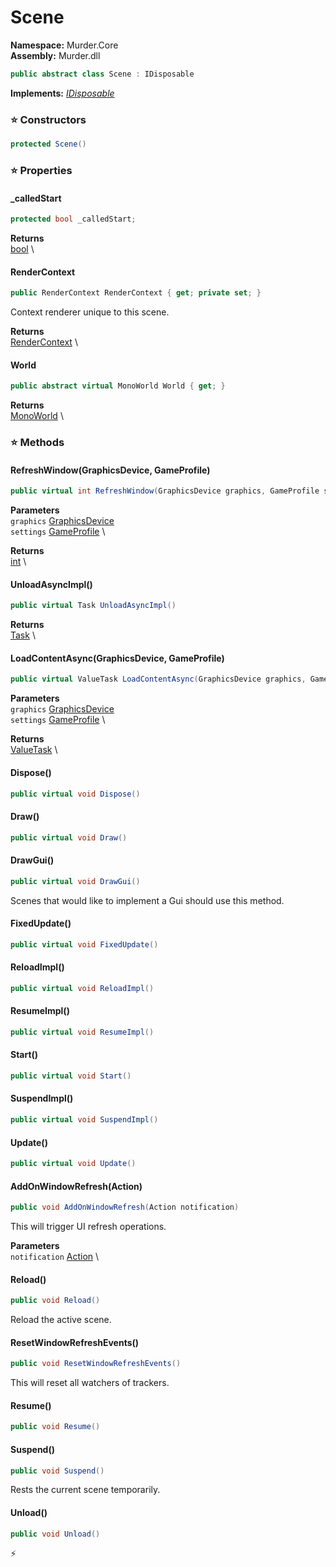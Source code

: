 # Scene

**Namespace:** Murder.Core \
**Assembly:** Murder.dll

```csharp
public abstract class Scene : IDisposable
```

**Implements:** _[IDisposable](https://learn.microsoft.com/en-us/dotnet/api/System.IDisposable?view=net-7.0)_

### ⭐ Constructors
```csharp
protected Scene()
```

### ⭐ Properties
#### _calledStart
```csharp
protected bool _calledStart;
```

**Returns** \
[bool](https://learn.microsoft.com/en-us/dotnet/api/System.Boolean?view=net-7.0) \
#### RenderContext
```csharp
public RenderContext RenderContext { get; private set; }
```

Context renderer unique to this scene.

**Returns** \
[RenderContext](../../Murder/Core/Graphics/RenderContext.html) \
#### World
```csharp
public abstract virtual MonoWorld World { get; }
```

**Returns** \
[MonoWorld](../../Murder/Core/MonoWorld.html) \
### ⭐ Methods
#### RefreshWindow(GraphicsDevice, GameProfile)
```csharp
public virtual int RefreshWindow(GraphicsDevice graphics, GameProfile settings)
```

**Parameters** \
`graphics` [GraphicsDevice](https://docs.monogame.net/api/Microsoft.Xna.Framework.Graphics.GraphicsDevice.html) \
`settings` [GameProfile](../../Murder/Assets/GameProfile.html) \

**Returns** \
[int](https://learn.microsoft.com/en-us/dotnet/api/System.Int32?view=net-7.0) \

#### UnloadAsyncImpl()
```csharp
public virtual Task UnloadAsyncImpl()
```

**Returns** \
[Task](https://learn.microsoft.com/en-us/dotnet/api/System.Threading.Tasks.Task?view=net-7.0) \

#### LoadContentAsync(GraphicsDevice, GameProfile)
```csharp
public virtual ValueTask LoadContentAsync(GraphicsDevice graphics, GameProfile settings)
```

**Parameters** \
`graphics` [GraphicsDevice](https://docs.monogame.net/api/Microsoft.Xna.Framework.Graphics.GraphicsDevice.html) \
`settings` [GameProfile](../../Murder/Assets/GameProfile.html) \

**Returns** \
[ValueTask](https://learn.microsoft.com/en-us/dotnet/api/System.Threading.Tasks.ValueTask?view=net-7.0) \

#### Dispose()
```csharp
public virtual void Dispose()
```

#### Draw()
```csharp
public virtual void Draw()
```

#### DrawGui()
```csharp
public virtual void DrawGui()
```

Scenes that would like to implement a Gui should use this method.

#### FixedUpdate()
```csharp
public virtual void FixedUpdate()
```

#### ReloadImpl()
```csharp
public virtual void ReloadImpl()
```

#### ResumeImpl()
```csharp
public virtual void ResumeImpl()
```

#### Start()
```csharp
public virtual void Start()
```

#### SuspendImpl()
```csharp
public virtual void SuspendImpl()
```

#### Update()
```csharp
public virtual void Update()
```

#### AddOnWindowRefresh(Action)
```csharp
public void AddOnWindowRefresh(Action notification)
```

This will trigger UI refresh operations.

**Parameters** \
`notification` [Action](https://learn.microsoft.com/en-us/dotnet/api/System.Action?view=net-7.0) \

#### Reload()
```csharp
public void Reload()
```

Reload the active scene.

#### ResetWindowRefreshEvents()
```csharp
public void ResetWindowRefreshEvents()
```

This will reset all watchers of trackers.

#### Resume()
```csharp
public void Resume()
```

#### Suspend()
```csharp
public void Suspend()
```

Rests the current scene temporarily.

#### Unload()
```csharp
public void Unload()
```



⚡
